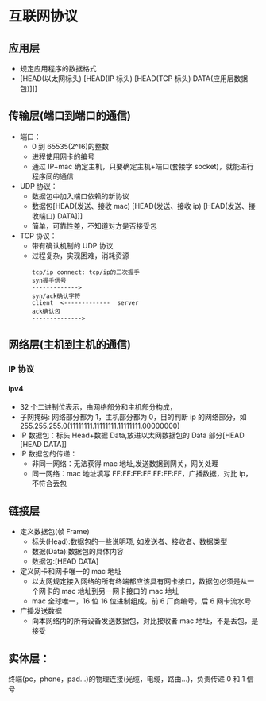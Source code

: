 # 互联网协议

## 应用层

- 规定应用程序的数据格式
- [HEAD(以太网标头) [HEAD(IP 标头) [HEAD(TCP 标头) DATA(应用层数据包)]]]

## 传输层(端口到端口的通信)

- 端口：
  - 0 到 65535(2^16)的整数
  - 进程使用网卡的编号
  - 通过 IP+mac 确定主机，只要确定主机+端口(套接字 socket)，就能进行程序间的通信
- UDP 协议：
  - 数据包中加入端口依赖的新协议
  - 数据包[HEAD(发送、接收 mac) [HEAD(发送、接收 ip) [HEAD(发送、接收端口) DATA]]]
  - 简单，可靠性差，不知道对方是否接受包
- TCP 协议：
  - 带有确认机制的 UDP 协议
  - 过程复杂，实现困难，消耗资源
    ```
    tcp/ip connect: tcp/ip的三次握手
    syn握手信号
    ------------->
    syn/ack确认字符
    client  <-------------  server
    ack确认包
    -------------->
    ```

## 网络层(主机到主机的通信)

### IP 协议

#### ipv4

- 32 个二进制位表示，由网络部分和主机部分构成，
- 子网掩码: 网络部分都为 1，主机部分都为 0，目的判断 ip 的网络部分，如 255.255.255.0(11111111.11111111.11111111.00000000)
- IP 数据包：标头 Head+数据 Data,放进以太网数据包的 Data 部分[HEAD [HEAD DATA]]
- IP 数据包的传递：
  - 非同一网络：无法获得 mac 地址,发送数据到网关，网关处理
  - 同一网络：mac 地址填写 FF:FF:FF:FF:FF:FF:FF，广播数据，对比 ip，不符合丢包

## 链接层

- 定义数据包(帧 Frame)
  - 标头(Head):数据包的一些说明项, 如发送者、接收者、数据类型
  - 数据(Data):数据包的具体内容
  - 数据包:[HEAD DATA]
- 定义网卡和网卡唯一的 mac 地址
  - 以太网规定接入网络的所有终端都应该具有网卡接口，数据包必须是从一个网卡的 mac 地址到另一网卡接口的 mac 地址
  - mac 全球唯一，16 位 16 位进制组成，前 6 厂商编号，后 6 网卡流水号
- 广播发送数据
  - 向本网络内的所有设备发送数据包，对比接收者 mac 地址，不是丢包，是接受

## 实体层：

终端(pc，phone，pad...)的物理连接(光缆，电缆，路由...)，负责传递 0 和 1 信号
